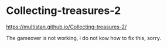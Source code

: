 # Collecting-treasures-2


https://multistan.github.io/Collecting-treasures-2/

The gameover is not working, i do not kow how to fix this, sorry.
